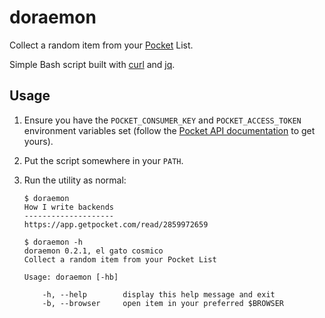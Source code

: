 # doraemon

Collect a random item from your [Pocket](https://getpocket.com) List.

Simple Bash script built with [curl](https://curl.haxx.se/) and
[jq](https://stedolan.github.io/jq/).

## Usage

1. Ensure you have the `POCKET_CONSUMER_KEY` and `POCKET_ACCESS_TOKEN`
   environment variables set (follow the
   [Pocket API documentation](https://getpocket.com/developer/)
   to get yours).

2. Put the script somewhere in your `PATH`.

3. Run the utility as normal:

   ```console
   $ doraemon
   How I write backends
   --------------------
   https://app.getpocket.com/read/2859972659

   $ doraemon -h
   doraemon 0.2.1, el gato cosmico
   Collect a random item from your Pocket List

   Usage: doraemon [-hb]

       -h, --help        display this help message and exit
       -b, --browser     open item in your preferred $BROWSER

   ```
